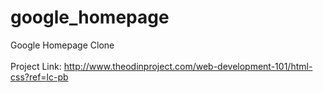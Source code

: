 # google_homepage
Google Homepage Clone<br /><br />
Project Link: http://www.theodinproject.com/web-development-101/html-css?ref=lc-pb